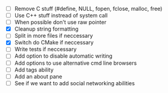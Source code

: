 - [ ] Remove C stuff (#define, NULL, fopen, fclose, malloc, free)
- [ ] Use C++ stuff instread of system call
- [ ] When possible don't use raw pointer
- [x] Cleanup string formatting
- [ ] Split in more files if neccessary
- [x] Switch do CMake if neccessary
- [ ] Write tests if neccessary
- [ ] Add option to disable automatic writing
- [ ] Add options to use alternative cmd line browsers
- [ ] Add tags ability
- [ ] Add an about pane
- [ ] See if we want to add social networking abilities
